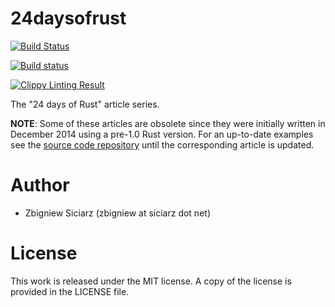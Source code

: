 24daysofrust
============

[![Build Status](https://travis-ci.org/zsiciarz/24daysofrust.svg?branch=master)](https://travis-ci.org/zsiciarz/24daysofrust)

[![Build status](https://ci.appveyor.com/api/projects/status/ys82q4b43td2mxb7?svg=true)](https://ci.appveyor.com/project/zsiciarz/24daysofrust)

[![Clippy Linting Result](http://clippy.bashy.io/github/zsiciarz/24daysofrust/master/badge.svg)](http://clippy.bashy.io/github/zsiciarz/24daysofrust/master/log)

The "24 days of Rust" article series.

**NOTE**: Some of these articles are obsolete since they were initially written in December 2014 using a pre-1.0 Rust version. For an up-to-date examples see the [source code repository](https://github.com/zsiciarz/24daysofrust) until the corresponding article is updated.

Author
======

 * Zbigniew Siciarz (zbigniew at siciarz dot net)

License
=======

This work is released under the MIT license. A copy of the license is provided
in the LICENSE file.
